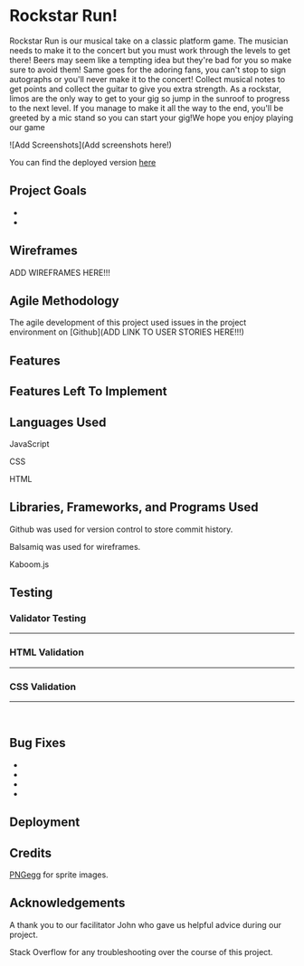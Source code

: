 
# Rockstar Run!

Rockstar Run is our musical take on a classic platform game. The musician needs to make it to the concert but you must work through the levels to get there! Beers may seem like a tempting idea but they're bad for you so make sure to avoid them! Same goes for the adoring fans, you can't stop to sign autographs or you'll never make it to the concert! Collect musical notes to get points and collect the guitar to give you extra strength. As a rockstar, limos are the only way to get to your gig so jump in the sunroof to progress to the next level. If you manage to make it all the way to the end, you'll be greeted by a mic stand so you can start your gig!We hope you enjoy playing our game

![Add Screenshots](Add screenshots here!)


You can find the deployed version [here](https://tymaestro.github.io/Rockstar-Run/)


## Project Goals

- 

- 


## Wireframes

ADD WIREFRAMES HERE!!!



## Agile Methodology

The agile development of this project used issues in the project environment on [Github](ADD LINK TO USER STORIES HERE!!!)

## Features



## Features Left To Implement



## Languages Used

JavaScript

CSS

HTML

## Libraries, Frameworks, and Programs Used

Github was used for version control to store commit history.

Balsamiq was used for wireframes.

Kaboom.js

## Testing

### Validator Testing

<hr>

### HTML Validation


<hr>

### CSS Validation


<hr>


<br>


## Bug Fixes

- 

- 

- 

- 

## Deployment



## Credits

[PNGegg](https://www.pngegg.com/en) for sprite images.



## Acknowledgements

A thank you to our facilitator John who gave us helpful advice during our project.

Stack Overflow for any troubleshooting over the course of this project.
